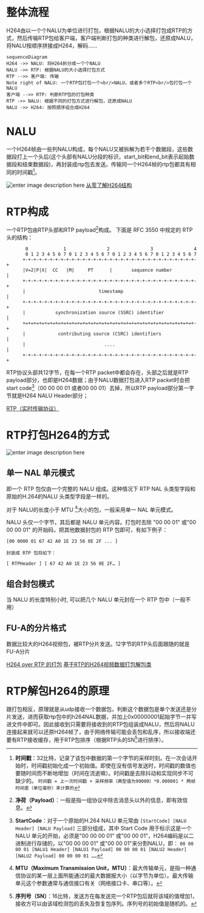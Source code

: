 # 整体流程
H264由以一个个NALU为单位进行打包，根据NALU的大小选择打包成RTP的方式，然后传输RTP包给客户端，客户端判断打包的种类进行解包，还原成NALU，将NALU按顺序拼接成H264，解码……
```mermaid
sequenceDiagram
H264 ->> NALU: 将H264拆分成一个个NALU
NALU ->> RTP: 根据NALU的大小选择打包方式
RTP -->> 客户端: 传输
Note right of NALU: 一个RTP包打包一个<br/>NALU，或者多个RTP<br/>包打包一个NALU
客户端 -->> RTP: 判断RTP包的打包种类
RTP ->> NALU: 根据不同的打包方式进行解包，还原成NALU
NALU ->> H264: 按照顺序组合成H264
```

# NALU
一个H264帧由一些列NALU构成，每个NALU又被拆解为若干个数据段，这些数据段打上一个头后(这个头部有NALU分段的标识，start_bit和end_bit表示起始数据段和结束数据段)，再封装成rtp包去发送。传输同一个H264帧的rtp包都具有相同的时间戳[^1]。

![enter image description here](https://img-blog.csdn.net/20180911151100937?watermark/2/text/aHR0cHM6Ly9ibG9nLmNzZG4ubmV0L3UwMTAxNzg2MTE=/font/5a6L5L2T/fontsize/400/fill/I0JBQkFCMA==/dissolve/70)
[从零了解H264结构](http://www.iosxxx.com/blog/2017-08-09-从零了解H264结构.html "从零了解H264结构")

# RTP构成
一个RTP包由RTP头部和RTP payload[^2]构成。
下面是 RFC 3550 中规定的 RTP 头的结构：
```
       0             1               2               3               4
       0 1 2 3 4 5 6 7 0 1 2 3 4 5 6 7 0 1 2 3 4 5 6 7 0 1 2 3 4 5 6 7
      +-+-+-+-+-+-+-+-+-+-+-+-+-+-+-+-+-+-+-+-+-+-+-+-+-+-+-+-+-+-+-+-+
      |V=2|P|X|  CC   |M|     PT      |       sequence number         |
      +-+-+-+-+-+-+-+-+-+-+-+-+-+-+-+-+-+-+-+-+-+-+-+-+-+-+-+-+-+-+-+-+
      |                           timestamp                           |
      +-+-+-+-+-+-+-+-+-+-+-+-+-+-+-+-+-+-+-+-+-+-+-+-+-+-+-+-+-+-+-+-+
      |           synchronization source (SSRC) identifier            |
      +=+=+=+=+=+=+=+=+=+=+=+=+=+=+=+=+=+=+=+=+=+=+=+=+=+=+=+=+=+=+=+-+
      |            contributing source (CSRC) identifiers             |
      |                             ....                              |
      +-+-+-+-+-+-+-+-+-+-+-+-+-+-+-+-+-+-+-+-+-+-+-+-+-+-+-+-+-+-+-+-+
```
RTP协议头部共12字节，在每一个RTP packet中都会存在，头部之后就是RTP payload部分，也即是H264数据；由于NALU数据打包进入RTP packet时会把start code[^3]（00 00 00 01 或者00 00 01）去掉，所以RTP payload部分第一字节就是H264 NALU Header部分；

[RTP（实时传输协议）](https://www.cnblogs.com/qingquan/archive/2011/07/28/2120440.html)

# RTP打包H264的方式
![enter image description here](https://img-blog.csdn.net/20180910171131886?watermark/2/text/aHR0cHM6Ly9ibG9nLmNzZG4ubmV0L3UwMTAxNzg2MTE=/font/5a6L5L2T/fontsize/400/fill/I0JBQkFCMA==/dissolve/70)
## 单一 NAL 单元模式
即一个 RTP 包仅由一个完整的 NALU 组成。这种情况下 RTP NAL 头类型字段和原始的H.264的NALU 头类型字段是一样的。

对于 NALU的长度小于 MTU [^4]大小的包，一般采用单一 NAL 单元模式。



NALU 头仅一个字节，其后都是 NALU 单元内容。打包时去除 "00 00 01" 或"00 00 00 01" 的开始码，把其他数据封包的 RTP 包即可，有如下例子：

```
[00 0000 01 67 42 A0 1E 23 56 0E 2F ... ] 

封装成 RTP 包将如下：

[ RTPHeader ] [ 67 42 A0 1E 23 56 0E 2F… ]
```
##  组合封包模式
当 NALU 的长度特别小时, 可以把几个 NALU 单元封在一个 RTP 包中（一般不用）

## FU-A的分片格式
数据比较大的H264视频包，被RTP分片发送。12字节的RTP头后面跟随的就是FU-A分片

[H264 over RTP 的打包](https://blog.csdn.net/u010178611/article/details/82592393)
[基于RTP的H264视频数据打包解包类](https://blog.csdn.net/gokartscomeon/article/details/44408295)

# RTP解包H264的原理
跟打包相反，原理就是从udp接收一个数据包，判断这个数据包是单个发送还是分片发送，进而获取rtp包中的h264NAL数据，并加上0x00000001起始字节一并写进文件中即可。因此接收到只需要将接收到的RTP包组装成NALU，然后将NALU连接起来就可以还原H264帧了，由于网络传输可能会丢包和乱序，所以接收端还要有RTP接收缓存，用于RTP包排序（根据RTP头的SN[^5]进行排序）。


[^1]:**时间戳**：32比特，记录了该包中数据的第一个字节的采样时刻。在一次会话开始时，时间戳初始化成一个初始值。即使在没有信号发送时，时间戳的数值也要随时间而不断地增加（时间在流逝嘛）。时间戳是去除抖动和实现同步不可缺少的。
`时间戳 = 上一次时间戳 + 采样频率（典型值为90000）*0.000001 * 两帧时间差（单位毫秒）来计算的`

[^2]:**净荷（Payload）**：一般是指一组协议中除去消息头以外的信息，即有效信息。

[^3]:**StartCode**：对于一个原始的H.264 NALU 单元常由 `[StartCode] [NALU Header] [NALU Payload]` 三部分组成，其中 Start Code 用于标示这是一个NALU 单元的开始，必须是"00 00 00 01" 或"00 00 01"，H264编码是以二进制进行存储的，以"00 00 00 01" 或"00 00 01"来分割NALU，即：
`00 00 00 01 [NALU1 Header] [NALU1 Payload] 00 00 00 01 [NALU2 Header] [NALU2 Payload] 00 00 00 01 ……`

[^4]:**MTU（Maximum Transmission Unit，MTU）**：最大传输单元，是指一种通信协议的某一层上面所能通过的最大数据报大小（以字节为单位）。最大传输单元这个参数通常与通信接口有关（网络接口卡、串口等）。

[^5]:**序列号（SN）**：16比特，发送方在每发送完一个RTP包后就将该域的值增加1，接收方可以由该域检测包的丢失及恢复包序列。序列号的初始值是随机的。
<!--stackedit_data:
eyJoaXN0b3J5IjpbLTU0NzU3OTQxXX0=
-->